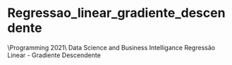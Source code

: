 # Regressao_linear_gradiente_descendente
\\Programming 2021\\
Data Science and Business Intelligance
  Regressão Linear - Gradiente Descendente
